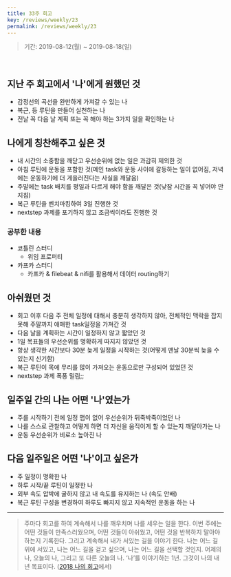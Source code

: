 ```yaml
---
title: 33주 회고
key: /reviews/weekly/23
permalink: /reviews/weekly/23
---
```


> 기간: 2019-08-12(월) ~ 2019-08-18(일)
<br/>

## 지난 주 회고에서 '나'에게 원했던 것
- 감정선의 곡선을 완만하게 가져갈 수 있는 나
- 복근, 등 루틴을 만들어 실천하는 나
- 전날 꼭 다음 날 계획 또는 꼭 해야 하는 3가지 일을 확인하는 나

## 나에게 칭찬해주고 싶은 것
- 내 시간의 소중함을 깨닫고 우선순위에 없는 일은 과감히 제외한 것
- 아침 루틴에 운동을 포함한 것(메인 task와 운동 사이에 갈등하는 일이 없어짐, 저녁에는 운동하기에 더 게을러진다는 사실을 깨달음)
- 주말에는 task 배치를 평일과 다르게 해야 함을 깨달은 것(낮잠 시간을 꼭 넣어야 안지침)
- 복근 루틴을 벤치마킹하여 3일 진행한 것
- nextstep 과제를 포기하지 않고 조금씩이라도 진행한 것

### 공부한 내용
- 코틀린 스터디
  - 위임 프로퍼티
- 카프카 스터디
  - 카프카 & filebeat & nifi를 활용해서 데이터 routing하기

## 아쉬웠던 것
- 회고 이후 다음 주 전체 일정에 대해서 충분히 생각하지 않아, 전체적인 맥락을 잡지 못해 주말까지 애매한 task일정을 가져간 것
- 다음 날을 계획하는 시간이 일정하지 않고 짧았던 것
- 1일 목표들의 우선순위를 명확하게 따지지 않았던 것
- 항상 생각한 시간보다 30분 늦게 일정을 시작하는 것(어떻게 맨날 30분씩 늦을 수 있는지 신기함)
- 복근 루틴이 목에 무리를 많이 가져오는 운동으로만 구성되어 있었던 것
- nextstep 과제 폭풍 밀림;;

## 일주일 간의 나는 어떤 '나'였는가
- 주를 시작하기 전에 일정 맵이 없어 우선순위가 뒤죽박죽이었던 나
- 나를 스스로 관찰하고 어떻게 하면 더 자신을 움직이게 할 수 있는지 깨달아가는 나
- 운동 우선순위가 비로소 높아진 나

## 다음 일주일은 어떤 '나'이고 싶은가
- 주 일정이 명확한 나
- 하루 시작/끝 루틴이 일정한 나
- 외부 속도 압박에 굴하지 않고 내 속도를 유지하는 나 (속도 안배)
- 복근 루틴 구성을 변경하여 하루도 빠지지 않고 지속적인 운동을 하는 나

----

> 주마다 회고를 하여 계속해서 나를 깨우치며 나를 세우는 일을 한다. 이번 주에는 어떤 것들이 만족스러웠으며, 어떤 것들이 아쉬웠고, 어떤 것을 반복하지 말아야 하는지 기록한다. 그리고 계속해서 내가 서있는 길을 이야기 한다. 나는 어느 길 위에 서있고, 나는 어느 길을 걷고 싶으며, 나는 어느 길을 선택할 것인지. 어제의 나, 오늘의 나, 그리고 또 다른 오늘의 나. ‘나’를 이야기하는 1년. 그것이 나의 내년 목표이다. ([2018 나의 회고](https://ssosso.github.io/reviews/yearly/2018)에서)
